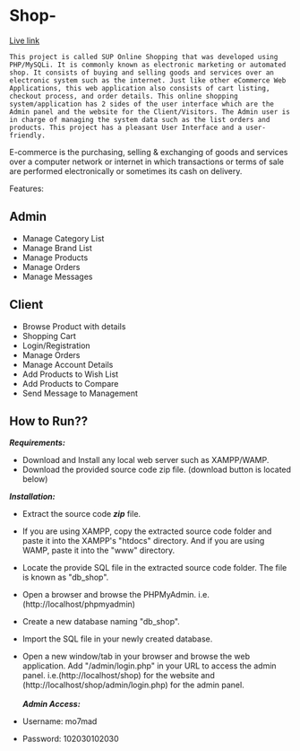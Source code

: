# Shop-
[Live link](https://mo7mad4.github.io/Shop-/)

```This project is called SUP Online Shopping that was developed using PHP/MySQLi. It is commonly known as electronic marketing or automated shop. It consists of buying and selling goods and services over an electronic system such as the internet. Just like other eCommerce Web Applications, this web application also consists of cart listing, checkout process, and order details. This online shopping system/application has 2 sides of the user interface which are the Admin panel and the website for the Client/Visitors. The Admin user is in charge of managing the system data such as the list orders and products. This project has a pleasant User Interface and a user-friendly.```

E-commerce is the purchasing, selling & exchanging of goods and services over a computer network or internet in which transactions or terms of sale are performed electronically or sometimes its cash on delivery.

Features:
## Admin

* Manage Category List
* Manage Brand List
* Manage Products
* Manage Orders
* Manage Messages
## Client

* Browse Product with details
* Shopping Cart
* Login/Registration
* Manage Orders
* Manage Account Details
* Add Products to Wish List
* Add Products to Compare
* Send Message to Management
## How to Run??
  ***Requirements:***

* Download and Install any local web server such as XAMPP/WAMP.
* Download the provided source code zip file. (download button is located below) <br>
 
***Installation:***

* Extract the source code ***zip*** file.
* If you are using XAMPP, copy the extracted source code folder and paste it into the XAMPP's "htdocs" directory. And if you are using WAMP, paste it into the "www" directory.
* Locate the provide SQL file in the extracted source code folder. The file is known as "db_shop".
* Open a browser and browse the PHPMyAdmin. i.e. (http://localhost/phpmyadmin)
* Create a new database naming "db_shop".
* Import the SQL file in your newly created database.
* Open a new window/tab in your browser and browse the web application. Add "/admin/login.php" in your URL to access the admin panel. i.e.(http://localhost/shop) for the website and (http://localhost/shop/admin/login.php) for the admin panel. <br> <br>
 ***Admin Access:***

* Username: mo7mad 
* Password: 102030102030

